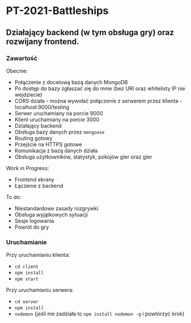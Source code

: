# PT-2021-Battleships

## Działający backend (w tym obsługa gry) oraz rozwijany frontend.

### Zawartość

Obecnie:
- Połączenie z docelową bazą danych MongoDB
- Po dostęp do bazy zgłaszać się do mnie (bez URI oraz whitelisty IP nie wejdziecie)
- CORS działa - można wywołać połączenie z serwerem przez klienta - localhost:9000/testing
- Serwer uruchamiany na porcie 9000
- Klient uruchamiany na porcie 3000
- Działający backend
- Obsługa bazy danych przez `mongoose`
- Routing gotowy
- Przejście na HTTPS gotowe
- Komunikacja z bazą danych działa
- Obsługa użytkowników, statystyk, pokojów gier oraz gier

Work in Progress:
- Frontend ekrany
- Łączenie z backend

To do:
- Niestandardowe zasady rozgrywki
- Obsługa wyjątkowych sytuacji
- Sesje logowania
- Powrót do gry

### Uruchamianie

Przy uruchamianiu klienta:
- `cd client`
- `npm install`
- `npm start`

Przy uruchamianiu serwera:
- `cd server`
- `npm install`
- `nodemon` (jeśli nie zadziała to `npm install nodemon -g` i powtórzyć krok)
